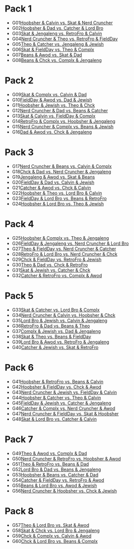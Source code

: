 # Pack 1

-   G01[Hoobsher & Calvin vs. Skat & Nerd Cruncher](...)
-   G02[Hoobsher & Dad vs. Catcher & Lord Bro](...)
-   G03[Skat & Jengaleng vs. RetroFro & Calvin](...)
-   G04[Nerd Cruncher & Theo vs. RetroFro & FieldDay](...)
-   G05[Theo & Catcher vs. Jengaleng & Jewish](...)
-   G06[Skat & FieldDay vs. Theo & Complx](...)
-   G07[Beans & Awod vs. Skat & Dad](...)
-   G08[Beans & Chck vs. Complx & Jengaleng](...)

# Pack 2

-   G09[Skat & Complx vs. Calvin & Dad](...)
-   G10[FieldDay & Awod vs. Dad & Jewish](...)
-   G11[Hoobsher & Jewish vs. Theo & Chck](...)
-   G12[Nerd Cruncher & Dad vs. Beans & Catcher](...)
-   G13[Skat & Calvin vs. FieldDay & Complx](...)
-   G14[RetroFro & Complx vs. Hoobsher & Jengaleng](...)
-   G15[Nerd Cruncher & Complx vs. Beans & Jewish](...)
-   G16[Dad & Awod vs. Chck & Jengaleng](...)

# Pack 3

-   G17[Nerd Cruncher & Beans vs. Calvin & Complx](...)
-   G18[Chck & Dad vs. Nerd Cruncher & Jengaleng](...)
-   G19[Jengaleng & Awod vs. Skat & Beans](...)
-   G20[FieldDay & Dad vs. Calvin & Jewish](...)
-   G21[Catcher & Awod vs. Chck & Calvin](...)
-   G22[Hoobsher & Theo vs. Lord Bro & Calvin](...)
-   G23[FieldDay & Lord Bro vs. Beans & RetroFro](...)
-   G24[Hoobsher & Lord Bro vs. Theo & Jewish](...)

# Pack 4

-   G25[Hoobsher & Complx vs. Theo & Jengaleng](...)
-   G26[FieldDay & Jengaleng vs. Nerd Cruncher & Lord Bro](...)
-   G27[Theo & FieldDay vs. Nerd Cruncher & Catcher](...)
-   G28[RetroFro & Lord Bro vs. Nerd Cruncher & Chck](...)
-   G29[Chck & FieldDay vs. RetroFro & Jewish](...)
-   G30[Theo & Dad vs. Chck & RetroFro](...)
-   G31[Skat & Jewish vs. Catcher & Chck](...)
-   G32[Catcher & RetroFro vs. Complx & Awod](...)

# Pack 5

-   G33[Skat & Catcher vs. Lord Bro & Complx](...)
-   G34[Nerd Cruncher & Calvin vs. Hoobsher & Chck](...)
-   G35[Lord Bro & Jewish vs. Calvin & Jengaleng](...)
-   G36[RetroFro & Dad vs. Beans & Theo](...)
-   G37[Complx & Jewish vs. Dad & Jengaleng](...)
-   G38[Skat & Theo vs. Beans & FieldDay](...)
-   G39[Lord Bro & Awod vs. RetroFro & Jengaleng](...)
-   G40[Catcher & Jewish vs. Skat & RetroFro](...)

# Pack 6

-   G41[Hoobsher & RetroFro vs. Beans & Calvin](...)
-   G42[Hoobsher & FieldDay vs. Chck & Awod](...)
-   G43[Nerd Cruncher & Jewish vs. FieldDay & Calvin](...)
-   G44[Hoobsher & Catcher vs. Theo & Calvin](...)
-   G45[FieldDay & Jewish vs. Catcher & Jengaleng](...)
-   G46[Catcher & Complx vs. Nerd Cruncher & Awod](...)
-   G47[Nerd Cruncher & FieldDay vs. Skat & Hoobsher](...)
-   G48[Skat & Lord Bro vs. Catcher & Calvin](...)

# Pack 7

-   G49[Theo & Awod vs. Complx & Dad](...)
-   G50[Nerd Cruncher & RetroFro vs. Hoobsher & Awod](...)
-   G51[Theo & RetroFro vs. Beans & Dad](...)
-   G52[Lord Bro & Dad vs. Beans & Jengaleng](...)
-   G53[Hoobsher & Beans vs. Catcher & Dad](...)
-   G54[Catcher & FieldDay vs. RetroFro & Awod](...)
-   G55[Beans & Lord Bro vs. Awod & Jewish](...)
-   G56[Nerd Cruncher & Hoobsher vs. Chck & Jewish](...)

# Pack 8

-   G57[Theo & Lord Bro vs. Skat & Awod](...)
-   G58[Skat & Chck vs. Lord Bro & Jengaleng](...)
-   G59[Chck & Complx vs. Calvin & Awod](...)
-   G60[Chck & Lord Bro vs. Beans & Complx](...)
